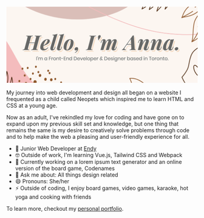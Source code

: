 ![Banner](https://github.com/annajliang/annajliang/blob/master/profile-banner.png)

My journey into web development and design all began on a website I frequented as a child called Neopets which inspired me to learn HTML and CSS at a young age.

Now as an adult, I've rekindled my love for coding and have gone on to expand upon my previous skill set and knowledge, but one thing that remains the same is my desire to creatively solve problems through code and to help make the web a pleasing and user-friendly experience for all.

- 💼 Junior Web Developer at <a href="https://endy.com/">Endy</a>
- 🤓 Outside of work, I'm learning Vue.js, Tailwind CSS and Webpack
- 🚧 Currently working on a lorem ipsum text generator and an online version of the board game, Codenames
- 💬 Ask me about: All things design related
- 😄 Pronouns: She/her
- ⚡️ Outside of coding, I enjoy board games, video games, karaoke, hot yoga and cooking with friends

To learn more, checkout my <a href="https://annaliang.dev/">personal portfolio</a>.

